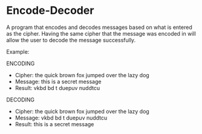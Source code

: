 # Encode-Decoder

A program that encodes and decodes messages based on what is entered as the cipher. Having the same cipher that the message was encoded in will allow the user to decode the message successfully.

Example:

ENCODING
- Cipher: the quick brown fox jumped over the lazy dog
- Message: this is a secret message
- Result: vkbd bd t duepuv nuddtcu

DECODING
- Cipher: the quick brown fox jumped over the lazy dog
- Message: vkbd bd t duepuv nuddtcu
- Result: this is a secret message
